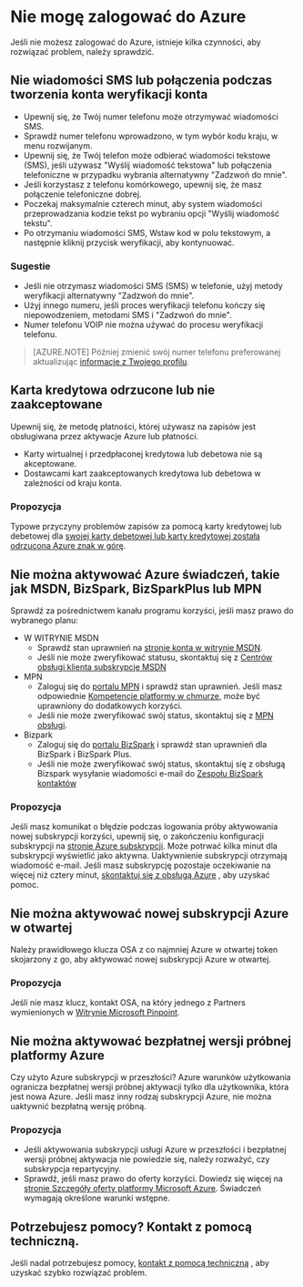 <properties
    pageTitle="Rozwiązywanie problemów z Azure logowania problemy w górę | Microsoft Azure"
    description="W tym artykule opisano rozwiązywanie problemów z niektórych typowych logowania Azure problemy w górę."
    services=""
    documentationCenter=""
    authors="JiangChen79"
    manager="felixwu"
    editor=""
    tags="billing,top-support-issue"/>

<tags
    ms.service="billing"
    ms.workload="na"
    ms.tgt_pltfrm="ibiza"
    ms.devlang="na"
    ms.topic="article"
    ms.date="10/25/2016"
    ms.author="cjiang"/>

# <a name="i-cant-sign-up-for-azure"></a>Nie mogę zalogować do Azure

Jeśli nie możesz zalogować do Azure, istnieje kilka czynności, aby rozwiązać problem, należy sprawdzić.

## <a name="no-text-messages-or-calls-during-sign-up-account-verification"></a>Nie wiadomości SMS lub połączenia podczas tworzenia konta weryfikacji konta 

- Upewnij się, że Twój numer telefonu może otrzymywać wiadomości SMS.
- Sprawdź numer telefonu wprowadzono, w tym wybór kodu kraju, w menu rozwijanym.
- Upewnij się, że Twój telefon może odbierać wiadomości tekstowe (SMS), jeśli używasz "Wyślij wiadomość tekstowa" lub połączenia telefoniczne w przypadku wybrania alternatywny "Zadzwoń do mnie".
- Jeśli korzystasz z telefonu komórkowego, upewnij się, że masz połączenie telefoniczne dobrej.
- Poczekaj maksymalnie czterech minut, aby system wiadomości przeprowadzania kodzie tekst po wybraniu opcji "Wyślij wiadomość tekstu".
- Po otrzymaniu wiadomości SMS, Wstaw kod w polu tekstowym, a następnie kliknij przycisk weryfikacji, aby kontynuować.

### <a name="suggestions"></a>Sugestie

- Jeśli nie otrzymasz wiadomości SMS (SMS) w telefonie, użyj metody weryfikacji alternatywny "Zadzwoń do mnie".
- Użyj innego numeru, jeśli proces weryfikacji telefonu kończy się niepowodzeniem, metodami SMS i "Zadzwoń do mnie".
- Numer telefonu VOIP nie można używać do procesu weryfikacji telefonu.

>[AZURE.NOTE] Później zmienić swój numer telefonu preferowanej aktualizując [informacje z Twojego profilu](billing-how-to-change-azure-account-profile.md).

## <a name="credit-card-declined-or-not-accepted"></a>Karta kredytowa odrzucone lub nie zaakceptowane

Upewnij się, że metodę płatności, której używasz na zapisów jest obsługiwana przez aktywacje Azure lub płatności.

- Karty wirtualnej i przedpłaconej kredytowa lub debetowa nie są akceptowane.
- Dostawcami kart zaakceptowanych kredytowa lub debetowa w zależności od kraju konta.

### <a name="suggestion"></a>Propozycja

Typowe przyczyny problemów zapisów za pomocą karty kredytowej lub debetowej dla [swojej karty debetowej lub karty kredytowej została odrzucona Azure znak w górę](billing-credit-card-fails-during-azure-sign-up.md).

## <a name="cant-activate-azure-benefit-plan-like-msdn-bizspark-bizsparkplus-or-mpn"></a>Nie można aktywować Azure świadczeń, takie jak MSDN, BizSpark, BizSparkPlus lub MPN

Sprawdź za pośrednictwem kanału programu korzyści, jeśli masz prawo do wybranego planu:

- W WITRYNIE MSDN
    - Sprawdź stan uprawnień na [stronie konta w witrynie MSDN](https://msdn.microsoft.com/subscriptions/manage/default.aspx).
    - Jeśli nie może zweryfikować statusu, skontaktuj się z [Centrów obsługi klienta subskrypcje MSDN](https://msdn.microsoft.com/subscriptions/contactus.aspx)
- MPN
    - Zaloguj się do [portalu MPN](https://mspartner.microsoft.com/en/us/Pages/Locale.aspx) i sprawdź stan uprawnień. Jeśli masz odpowiednie [Kompetencje platformy w chmurze](https://mspartner.microsoft.com/en/us/pages/membership/cloud-platform-competency.aspx), może być uprawniony do dodatkowych korzyści.
    - Jeśli nie może zweryfikować swój status, skontaktuj się z [MPN obsługi](https://mspartner.microsoft.com/en/us/Pages/Support/Premium/contact-support.aspx).
- Bizpark
    - Zaloguj się do [portalu BizSpark](https://www.microsoft.com/bizspark/default.aspx#start-two) i sprawdź stan uprawnień dla BizSpark i BizSpark Plus.
    - Jeśli nie może zweryfikować swój status, skontaktuj się z obsługą Bizspark wysyłanie wiadomości e-mail do [Zespołu BizSpark kontaktów](mailto:bizspark@microsoft.com?subject=BizSpark%20Support&body=Thank%20you%20for%20contacting%20BizSpark.%20Please%20provide%20as%20much%20of%20the%20following%20information%20as%20possible,%20as%20it%20will%20help%20expedite%20our%20response%20to%20you.%0aContact%20name:%0aStartup%20name:%0aMicrosoft%20Account/Live%20ID:%0aSpecific%20description%20of%20issue%20experienced%20or%20question:%0a%0aThank%20you,%0a%0aThe%20BizSpark%20Team)

### <a name="suggestion"></a>Propozycja

Jeśli masz komunikat o błędzie podczas logowania próby aktywowania nowej subskrypcji korzyści, upewnij się, o zakończeniu konfiguracji subskrypcji na [stronie Azure subskrypcji](http://account.windowsazure.com/Subscriptions). Może potrwać kilka minut dla subskrypcji wyświetlić jako aktywna. Uaktywnienie subskrypcji otrzymają wiadomość e-mail. Jeśli masz subskrypcję pozostaje oczekiwanie na więcej niż cztery minut, [skontaktuj się z obsługą Azure](http://go.microsoft.com/fwlink/?linkid=544831&clcid=0x409) , aby uzyskać pomoc.

## <a name="cant-activate-new-azure-in-open-subscription"></a>Nie można aktywować nowej subskrypcji Azure w otwartej

Należy prawidłowego klucza OSA z co najmniej Azure w otwartej token skojarzony z go, aby aktywować nowej subskrypcji Azure w otwartej.

### <a name="suggestion"></a>Propozycja

Jeśli nie masz klucz, kontakt OSA, na który jednego z Partners wymienionych w [Witrynie Microsoft Pinpoint](http://pinpoint.microsoft.com/).

## <a name="cant-activate-azure-free-trial"></a>Nie można aktywować bezpłatnej wersji próbnej platformy Azure

Czy użyto Azure subskrypcji w przeszłości? Azure warunków użytkowania ogranicza bezpłatnej wersji próbnej aktywacji tylko dla użytkownika, która jest nowa Azure. Jeśli masz inny rodzaj subskrypcji Azure, nie można uaktywnić bezpłatną wersję próbną.

### <a name="suggestion"></a>Propozycja

-  Jeśli aktywowania subskrypcji usługi Azure w przeszłości i bezpłatnej wersji próbnej aktywacja nie powiedzie się, należy rozważyć, czy subskrypcja repartycyjny. 
-  Sprawdź, jeśli masz prawo do oferty korzyści. Dowiedz się więcej na [stronie Szczegóły oferty platformy Microsoft Azure](https://azure.microsoft.com/support/legal/offer-details/). Świadczeń wymagają określone warunki wstępne.

## <a name="need-help-contact-support"></a>Potrzebujesz pomocy? Kontakt z pomocą techniczną. 

Jeśli nadal potrzebujesz pomocy, [kontakt z pomocą techniczną](https://portal.azure.com/?#blade/Microsoft_Azure_Support/HelpAndSupportBlade) , aby uzyskać szybko rozwiązać problem. 
